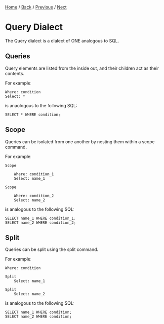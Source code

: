 [Home](https://github.com/Gallery-of-Kaeon/Kaeon-FUSION/tree/master/Kaeon%20FUSION/Documentation/README.md) /
[Back](https://github.com/Gallery-of-Kaeon/Kaeon-FUSION/tree/master/Kaeon%20FUSION/Documentation/4%20-%20The%20Web%20and%20Machine%20Interfaces/1%20-%20Web/README.md) /
[Previous](https://github.com/Gallery-of-Kaeon/Kaeon-FUSION/tree/master/Kaeon%20FUSION/Documentation/4%20-%20The%20Web%20and%20Machine%20Interfaces/1%20-%20Web/4%20-%20Process%20Dialect/README.md) /
[Next](https://github.com/Gallery-of-Kaeon/Kaeon-FUSION/tree/master/Kaeon%20FUSION/Documentation/4%20-%20The%20Web%20and%20Machine%20Interfaces/2%20-%20Machine/README.md)

# Query Dialect

The Query dialect is a dialect of ONE analogous to SQL.

## Queries

Query elements are listed from the inside out,
and their children act as their contents.

For example:

    Where: condition
    Select: *

is anaologous to the following SQL:

    SELECT * WHERE condition;

## Scope

Queries can be isolated from one another by nesting them within a scope command.

For example:

    Scope

    	Where: condition_1
    	Select: name_1

    Scope

    	Where: condition_2
    	Select: name_2

is analogous to the following SQL:

    SELECT name_1 WHERE condition_1;
    SELECT name_2 WHERE condition_2;

## Split

Queries can be split using the split command.

For example:

    Where: condition

    Split
    	Select: name_1

    Split
    	Select: name_2

is analogous to the following SQL:

    SELECT name_1 WHERE condition;
    SELECT name_2 WHERE condition;
